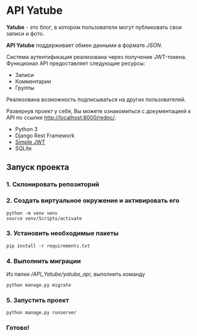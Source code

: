 # API Yatube

**Yatube** - это блог, в котором пользователи могут публиковать свои записи и фото.

**API Yatube** поддерживает обмен данными в формате *JSON*.

Система аутентификация реализована через получение JWT-токена. Функционал API предоставляет следующие ресурсы:

- Записи
- Комментарии
- Группы

Реализована возможность подписываться на других пользователей.

Развернув проект у себя, Вы можете ознакомиться с документацией к API по ссылке [http://localhost:8000/redoc/](http://localhost:8000/redoc/).

* Python 3
* Django Rest Framework
* [Simple JWT](https://django-rest-framework-simplejwt.readthedocs.io/en/latest/#simple-jwt)
* SQLite

## Запуск проекта ##
### 1. Склонировать репозиторий

### 2. Создать виртуальное окружение и активировать его
```
python -m venv venv
source venv/Scripts/activate
```
### 3. Установить необходимые пакеты
```
pip install -r requirements.txt
```
### 4. Выполнить миграции
Из папки */API_Yatube/yatube_api*, выполнить команду
```
python manage.py migrate
```
### 5. Запустить проект
```
python manage.py runserver
```
### Готово! 

